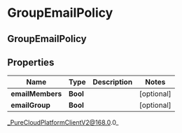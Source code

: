 # GroupEmailPolicy

## GroupEmailPolicy

## Properties

|Name | Type | Description | Notes|
|------------ | ------------- | ------------- | -------------|
| **emailMembers** | **Bool** |  | [optional] |
| **emailGroup** | **Bool** |  | [optional] |



_PureCloudPlatformClientV2@168.0.0_
